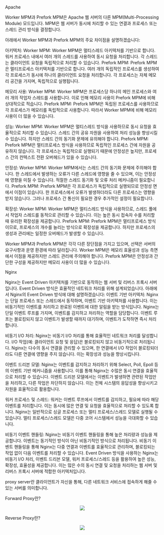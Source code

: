 Apache

Worker MPM과 Prefork MPM은 Apache 웹 서버의 다른 MPM(Multi-Processing Module) 모드입니다. 
MPM은 웹 서버가 동시에 처리할 수 있는 연결과 프로세스 또는 스레드 관리 방식을 결정합니다. 

아래에서 Worker MPM과 Prefork MPM의 주요 차이점을 설명하겠습니다:

아키텍처:
Worker MPM: Worker MPM은 멀티스레드 아키텍처를 기반으로 합니다. 워커 프로세스 내에서 여러 개의 스레드를 사용하여 동시 요청을 처리합니다. 각 스레드는 클라이언트 요청을 독립적으로 처리할 수 있습니다.
Prefork MPM: Prefork MPM은 멀티프로세스 아키텍처를 기반으로 합니다. 여러 개의 독립적인 프로세스를 생성하여 각 프로세스가 동시에 하나의 클라이언트 요청을 처리합니다. 각 프로세스는 자체 메모리 공간을 가지며, 독립적으로 실행됩니다.

메모리 사용:
Worker MPM: Worker MPM은 프로세스당 하나의 메인 프로세스와 여러 개의 작업자 스레드를 사용합니다. 이로 인해 메모리 사용이 Prefork MPM에 비해 상대적으로 적습니다.
Prefork MPM: Prefork MPM은 독립된 프로세스를 사용하므로 각 프로세스가 메모리를 독립적으로 사용합니다. 따라서 Worker MPM에 비해 메모리 사용이 더 많을 수 있습니다.

성능:
Worker MPM: Worker MPM은 멀티스레드 방식을 사용하므로 동시 요청을 효율적으로 처리할 수 있습니다. 스레드 간의 공유 자원을 사용하여 처리 성능을 향상시킬 수 있습니다. 하지만 스레드 간의 동기화 문제에 유의해야 합니다.
Prefork MPM: Prefork MPM은 멀티프로세스 방식을 사용하므로 독립적인 프로세스 간에 자원을 공유하지 않습니다. 각 프로세스는 독립적으로 실행되기 때문에 안정성은 높지만, 프로세스 간의 컨텍스트 전환 오버헤드가 있을 수 있습니다.

안정성:
Worker MPM: Worker MPM에서는 스레드 간의 동기화 문제에 주의해야 합니다. 한 스레드에서 발생하는 오류가 다른 스레드에 영향을 줄 수 있으며, 이는 안정성에 영향을 미칠 수 있습니다. 적절한 스레드 동기화 및 오류 처리 메커니즘이 필요합니다.
Prefork MPM: Prefork MPM은 각 프로세스가 독립적으로 실행되므로 안정성 면에서 이점이 있습니다. 한 프로세스에서 오류가 발생하더라도 다른 프로세스는 영향을 받지 않습니다. 그러나 프로세스 간 통신이 필요한 경우 추가적인 설정이 필요합니다.

확장성:
Worker MPM: Worker MPM은 멀티스레드 방식을 사용하므로, 스레드 풀에서 작업자 스레드를 동적으로 관리할 수 있습니다. 이는 높은 동시 접속자 수를 처리할 때 유리한 확장성을 제공합니다.
Prefork MPM: Prefork MPM은 멀티프로세스 방식이므로, 프로세스의 개수를 늘리는 방식으로 확장성을 제공합니다. 하지만 프로세스의 생성과 관리에는 일정한 오버헤드가 발생할 수 있습니다.

Worker MPM과 Prefork MPM은 각각 다른 장단점을 가지고 있으며, 선택은 서버의 요구사항과 운영 환경에 따라 달라집니다. Worker MPM은 메모리 효율성과 성능 측면에서 이점을 제공하지만 스레드 관리에 주의해야 합니다. Prefork MPM은 안정성과 간단한 구성을 제공하지만 메모리 사용이 더 많을 수 있습니다.

Nginx

Nginx는 Event Driven 아키텍처를 기반으로 동작하는 웹 서버 및 리버스 프록시 서버입니다. 
Event Driven 방식은 효율적인 네트워크 처리를 위해 설계되었습니다. 아래에서 Nginx의 Event Driven 방식에 대해 설명하겠습니다:
이벤트 기반 아키텍처:
Nginx는 단일 프로세스 또는 스레드에서 동작하며, 이벤트 기반 아키텍처를 사용합니다. 이는 비동기적인 이벤트를 처리하고 완료된 이벤트에 대한 알림을 받는 방식입니다.
Nginx는 단일 이벤트 루프를 가지며, 이벤트를 감지하고 처리하는 역할을 담당합니다. 이벤트 루프는 블로킹되지 않고 이벤트가 발생할 때까지 대기하며, 이벤트가 도착하면 즉시 처리합니다.

비동기 I/O 처리:
Nginx는 비동기 I/O 처리를 통해 효율적인 네트워크 처리를 달성합니다. I/O 작업(예: 클라이언트 요청 및 응답)은 블로킹되지 않고 비동기적으로 처리됩니다.
Nginx는 다수의 동시 연결을 관리할 수 있으며, 한 연결에서 I/O 작업이 블로킹되더라도 다른 연결에 영향을 주지 않습니다. 이는 확장성과 성능을 향상시킵니다.

이벤트 드리븐 모델:
Nginx는 이벤트를 감지하고 처리하기 위해 Select, Poll, Epoll 등의 이벤트 기반 메커니즘을 사용합니다. 이를 통해 Nginx는 수많은 동시 연결을 효율적으로 처리할 수 있습니다.
이벤트 드리븐 모델에서는 이벤트가 발생하면 관련된 작업만을 처리하고, 다른 작업은 차단하지 않습니다. 이는 전체 시스템의 응답성을 향상시키고 자원을 효율적으로 활용합니다.

워커 프로세스 및 스레드:
워커는 이벤트 루프에서 이벤트를 감지하고, 필요에 따라 해당 이벤트를 처리합니다. 이는 동시에 많은 연결 및 요청을 효율적으로 처리할 수 있도록 합니다.
Nginx는 일반적으로 싱글 프로세스 또는 멀티 프로세스/스레드 모델로 실행될 수 있습니다. 멀티 프로세스/스레드 모델은 다중 코어 시스템에서 성능을 극대화할 수 있습니다.

비동기 이벤트 핸들링:
Nginx는 비동기 이벤트 핸들링을 통해 높은 처리량과 성능을 제공합니다. 
이벤트는 동기적인 방식이 아닌 비동기적인 방식으로 처리됩니다.
비동기 이벤트 핸들링을 통해 Nginx는 다중 연결과 이벤트를 효율적으로 관리하며, 블로킹되는 작업 없이 다음 이벤트를 처리할 수 있습니다.
Event Driven 방식을 사용하는 Nginx는 비동기 I/O 처리, 이벤트 드리븐 모델, 워커 프로세스/스레드 등을 활용하여 높은 성능, 확장성, 효율성을 제공합니다. 이는 많은 수의 동시 연결 및 요청을 처리하는 웹 서버 및 리버스 프록시 서버에 적합한 아키텍처입니다.

proxy server란
클라이언트가 자신을 통해, 다른 네트워크 서비스에 접속하게 해줄 수 있는 서버를 의미합니다.

Forward Proxy란?
<p align="center"><img src="img/1.png"></img</p>

Reverse Proxy란?
<p align="center"><img src="img/2.png"></img</p>
